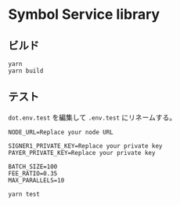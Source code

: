 # Symbol Service library

## ビルド

```shell
yarn
yarn build
```

## テスト

`dot.env.test` を編集して `.env.test` にリネームする。

```dotenv
NODE_URL=Replace your node URL

SIGNER1_PRIVATE_KEY=Replace your private key
PAYER_PRIVATE_KEY=Replace your private key

BATCH_SIZE=100
FEE_RATIO=0.35
MAX_PARALLELS=10
```

```shell
yarn test
```
